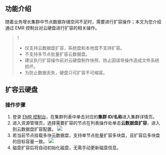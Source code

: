 ## 功能介绍
随着业务增长集群中节点数据存储空间不足时，需要进行扩容操作；本文为您介绍通过 EMR 控制台对云硬盘进行扩容的相关操作。
>! 
>- 仅支持云数据盘扩容，系统盘和本地盘不支持扩容。
>- 不支持多节点批量扩容云数据盘。
>- 建议执行扩容操作前对云硬盘制作快照，防止因误导操作造成文件系统损坏。
>- 为防止数据丢失，硬盘只可扩容不可缩容。

## 扩容云硬盘
### 操作步骤
1. 登录 [EMR 控制台](https://console.cloud.tencent.com/emr)，在集群列表中单击对应的**集群 ID/名称**进入集群详情页。
2.	进入资源管理页，选择需要扩容的节点在列表操作处单击**云数据盘扩容**，进入到云数据盘扩容配置。
![](https://qcloudimg.tencent-cloud.cn/raw/a415944487cf24f24433801546ab22b8.png)
3.	若当前节点挂载多块云数据盘，支持单节点批量扩容多块盘，且扩容后多块盘的目标容量一致。
![](https://qcloudimg.tencent-cloud.cn/raw/2559bd3bf2269cffe3137a005553ea13.png)
4.	磁盘扩容后将自动初始化磁盘，无需手动更新磁盘信息。

